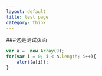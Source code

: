 ```yaml
---
layout: default
title: test page
category: think
---
```

###这是测试页面
```javascript
var a =  new Array(9);
for(var i = 0; i < a.length; i++){
	alert(a[i]);
}
```
